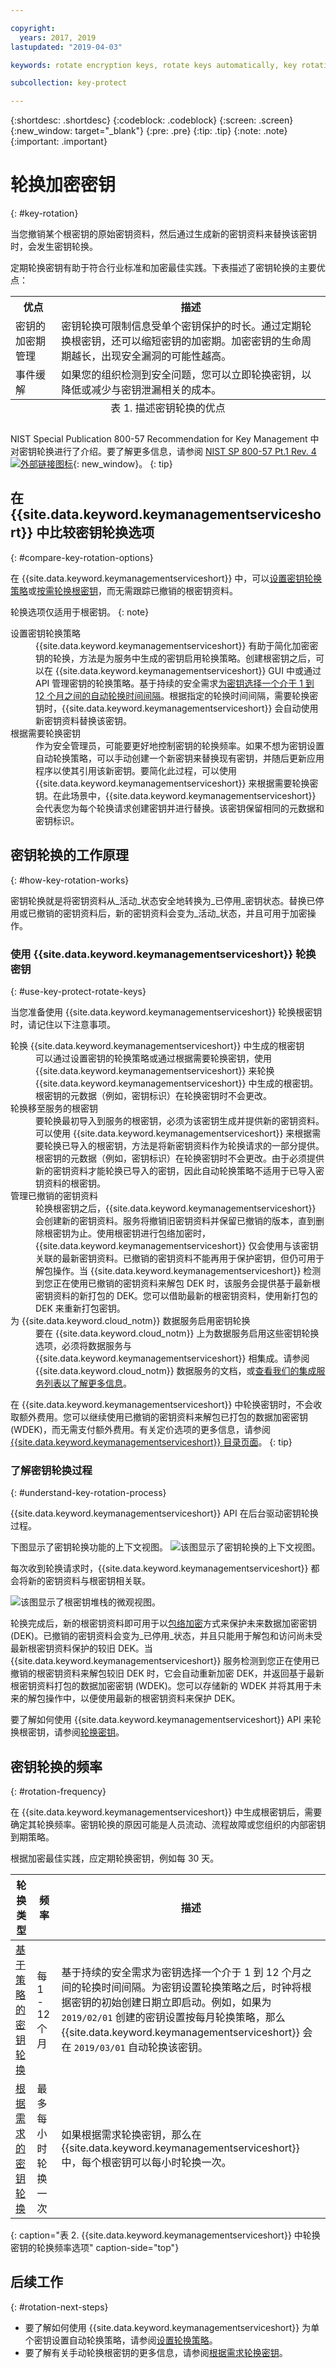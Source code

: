 ```yaml
---

copyright:
  years: 2017, 2019
lastupdated: "2019-04-03"

keywords: rotate encryption keys, rotate keys automatically, key rotation

subcollection: key-protect

---
```


{:shortdesc: .shortdesc}
{:codeblock: .codeblock}
{:screen: .screen}
{:new_window: target="_blank"}
{:pre: .pre}
{:tip: .tip}
{:note: .note}
{:important: .important}

# 轮换加密密钥
{: #key-rotation}

当您撤销某个根密钥的原始密钥资料，然后通过生成新的密钥资料来替换该密钥时，会发生密钥轮换。

定期轮换密钥有助于符合行业标准和加密最佳实践。下表描述了密钥轮换的主要优点：

<table>
  <th>优点</th>
  <th>描述</th>
  <tr>
    <td>密钥的加密期管理</td>
    <td>密钥轮换可限制信息受单个密钥保护的时长。通过定期轮换根密钥，还可以缩短密钥的加密期。加密密钥的生命周期越长，出现安全漏洞的可能性越高。</td>
  </tr>
  <tr>
    <td>事件缓解</td>
    <td>如果您的组织检测到安全问题，您可以立即轮换密钥，以降低或减少与密钥泄漏相关的成本。</td>
  </tr>
  <caption style="caption-side:bottom;">表 1. 描述密钥轮换的优点</caption>
</table>

NIST Special Publication 800-57 Recommendation for Key Management 中对密钥轮换进行了介绍。要了解更多信息，请参阅 [NIST SP 800-57 Pt.1 Rev. 4 ![外部链接图标](../../../icons/launch-glyph.svg "外部链接图标")](https://www.nist.gov/publications/recommendation-key-management-part-1-general-0){: new_window}。
{: tip}

## 在 {{site.data.keyword.keymanagementserviceshort}} 中比较密钥轮换选项
{: #compare-key-rotation-options}

在 {{site.data.keyword.keymanagementserviceshort}} 中，可以[设置密钥轮换策略](/docs/services/key-protect?topic=key-protect-set-rotation-policy)或[按需轮换根密钥](/docs/services/key-protect?topic=key-protect-rotate-keys)，而无需跟踪已撤销的根密钥资料。 

轮换选项仅适用于根密钥。
{: note}

<dl>
  <dt>设置密钥轮换策略</dt>
    <dd>{{site.data.keyword.keymanagementserviceshort}} 有助于简化加密密钥的轮换，方法是为服务中生成的密钥启用轮换策略。创建根密钥之后，可以在 {{site.data.keyword.keymanagementserviceshort}} GUI 中或通过 API 管理密钥的轮换策略。基于持续的安全需求<a href="/docs/services/key-protect?topic=key-protect-key-rotation#rotation-frequency">为密钥选择一个介于 1 到 12 个月之间的自动轮换时间间隔</a>。根据指定的轮换时间间隔，需要轮换密钥时，{{site.data.keyword.keymanagementserviceshort}} 会自动使用新密钥资料替换该密钥。</dd>
  <dt>根据需要轮换密钥</dt>
    <dd>作为安全管理员，可能要更好地控制密钥的轮换频率。如果不想为密钥设置自动轮换策略，可以手动创建一个新密钥来替换现有密钥，并随后更新应用程序以使其引用该新密钥。要简化此过程，可以使用 {{site.data.keyword.keymanagementserviceshort}} 来根据需要轮换密钥。在此场景中，{{site.data.keyword.keymanagementserviceshort}} 会代表您为每个轮换请求创建密钥并进行替换。该密钥保留相同的元数据和密钥标识。</dd>
</dl>

## 密钥轮换的工作原理 
{: #how-key-rotation-works}

密钥轮换就是将密钥资料从_活动_状态安全地转换为_已停用_密钥状态。替换已停用或已撤销的密钥资料后，新的密钥资料会变为_活动_状态，并且可用于加密操作。

### 使用 {{site.data.keyword.keymanagementserviceshort}} 轮换密钥
{: #use-key-protect-rotate-keys}

当您准备使用 {{site.data.keyword.keymanagementserviceshort}} 轮换根密钥时，请记住以下注意事项。

<dl>
  <dt>轮换 {{site.data.keyword.keymanagementserviceshort}} 中生成的根密钥</dt>
    <dd>可以通过设置密钥的轮换策略或通过根据需要轮换密钥，使用 {{site.data.keyword.keymanagementserviceshort}} 来轮换 {{site.data.keyword.keymanagementserviceshort}} 中生成的根密钥。根密钥的元数据（例如，密钥标识）在轮换密钥时不会更改。</dd>
  <dt>轮换移至服务的根密钥</dt>
    <dd>要轮换最初导入到服务的根密钥，必须为该密钥生成并提供新的密钥资料。可以使用 {{site.data.keyword.keymanagementserviceshort}} 来根据需要轮换已导入的根密钥，方法是将新密钥资料作为轮换请求的一部分提供。根密钥的元数据（例如，密钥标识）在轮换密钥时不会更改。由于必须提供新的密钥资料才能轮换已导入的密钥，因此自动轮换策略不适用于已导入密钥资料的根密钥。</dd>
  <dt>管理已撤销的密钥资料</dt>
    <dd>轮换根密钥之后，{{site.data.keyword.keymanagementserviceshort}} 会创建新的密钥资料。服务将撤销旧密钥资料并保留已撤销的版本，直到删除根密钥为止。使用根密钥进行包络加密时，{{site.data.keyword.keymanagementserviceshort}} 仅会使用与该密钥关联的最新密钥资料。已撤销的密钥资料不能再用于保护密钥，但仍可用于解包操作。当 {{site.data.keyword.keymanagementserviceshort}} 检测到您正在使用已撤销的密钥资料来解包 DEK 时，该服务会提供基于最新根密钥资料的新打包的 DEK。您可以借助最新的根密钥资料，使用新打包的 DEK 来重新打包密钥。</dd>
 <dt>为 {{site.data.keyword.cloud_notm}} 数据服务启用密钥轮换</dt>
    <dd>要在 {{site.data.keyword.cloud_notm}} 上为数据服务启用这些密钥轮换选项，必须将数据服务与 {{site.data.keyword.keymanagementserviceshort}} 相集成。请参阅 {{site.data.keyword.cloud_notm}} 数据服务的文档，或<a href="/docs/services/key-protect?topic=key-protect-integrate-services">查看我们的集成服务列表以了解更多信息</a>。</dd>
</dl>

在 {{site.data.keyword.keymanagementserviceshort}} 中轮换密钥时，不会收取额外费用。您可以继续使用已撤销的密钥资料来解包已打包的数据加密密钥 (WDEK)，而无需支付额外费用。有关定价选项的更多信息，请参阅 [{{site.data.keyword.keymanagementserviceshort}} 目录页面](https://{DomainName}/catalog/services/key-protect)。
{: tip}

### 了解密钥轮换过程
{: #understand-key-rotation-process}

{{site.data.keyword.keymanagementserviceshort}} API 在后台驱动密钥轮换过程。  

下图显示了密钥轮换功能的上下文视图。
![该图显示了密钥轮换的上下文视图。](../images/key-rotation_min.svg)

每次收到轮换请求时，{{site.data.keyword.keymanagementserviceshort}} 都会将新的密钥资料与根密钥相关联。 

![该图显示了根密钥堆栈的微观视图。](../images/root-key-stack_min.svg)

轮换完成后，新的根密钥资料即可用于以[包络加密](/docs/services/key-protect?topic=key-protect-envelope-encryption)方式来保护未来数据加密密钥 (DEK)。已撤销的密钥资料会变为_已停用_状态，并且只能用于解包和访问尚未受最新根密钥资料保护的较旧 DEK。当 {{site.data.keyword.keymanagementserviceshort}} 服务检测到您正在使用已撤销的根密钥资料来解包较旧 DEK 时，它会自动重新加密 DEK，并返回基于最新根密钥资料打包的数据加密密钥 (WDEK)。您可以存储新的 WDEK 并将其用于未来的解包操作中，以便使用最新的根密钥资料来保护 DEK。

要了解如何使用 {{site.data.keyword.keymanagementserviceshort}} API 来轮换根密钥，请参阅[轮换密钥](/docs/services/key-protect?topic=key-protect-rotate-keys)。

## 密钥轮换的频率
{: #rotation-frequency}

在 {{site.data.keyword.keymanagementserviceshort}} 中生成根密钥后，需要确定其轮换频率。密钥轮换的原因可能是人员流动、流程故障或您组织的内部密钥到期策略。 

根据加密最佳实践，应定期轮换密钥，例如每 30 天。 

| 轮换类型| 频率| 描述
| --- | --- | --- |
| [基于策略的密钥轮换](/docs/services/key-protect?topic=key-protect-set-rotation-policy) | 每 1 - 12 个月|基于持续的安全需求为密钥选择一个介于 1 到 12 个月之间的轮换时间间隔。为密钥设置轮换策略之后，时钟将根据密钥的初始创建日期立即启动。例如，如果为 `2019/02/01` 创建的密钥设置按每月轮换策略，那么 {{site.data.keyword.keymanagementserviceshort}} 会在 `2019/03/01` 自动轮换该密钥。|
| [根据需求的密钥轮换](/docs/services/key-protect?topic=key-protect-rotate-keys) | 最多每小时轮换一次|如果根据需求轮换密钥，那么在 {{site.data.keyword.keymanagementserviceshort}} 中，每个根密钥可以每小时轮换一次。|
{: caption="表 2. {{site.data.keyword.keymanagementserviceshort}} 中轮换密钥的轮换频率选项" caption-side="top"}

## 后续工作
{: #rotation-next-steps}

- 要了解如何使用 {{site.data.keyword.keymanagementserviceshort}} 为单个密钥设置自动轮换策略，请参阅[设置轮换策略](/docs/services/key-protect?topic=key-protect-set-rotation-policy)。
- 要了解有关手动轮换根密钥的更多信息，请参阅[根据需求轮换密钥](/docs/services/key-protect?topic=key-protect-rotate-keys)。
